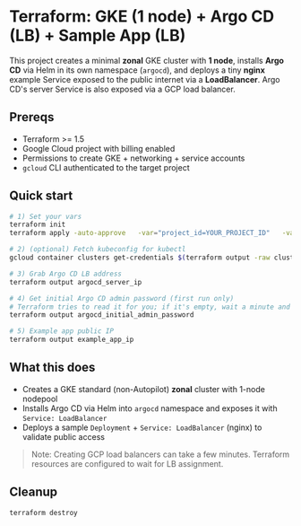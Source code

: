
# Terraform: GKE (1 node) + Argo CD (LB) + Sample App (LB)

This project creates a minimal **zonal** GKE cluster with **1 node**, installs **Argo CD** via Helm in its own namespace (`argocd`), and deploys a tiny **nginx** example Service exposed to the public internet via a **LoadBalancer**. Argo CD's server Service is also exposed via a GCP load balancer.

## Prereqs
- Terraform >= 1.5
- Google Cloud project with billing enabled
- Permissions to create GKE + networking + service accounts
- `gcloud` CLI authenticated to the target project

## Quick start
```bash
# 1) Set your vars
terraform init
terraform apply -auto-approve   -var="project_id=YOUR_PROJECT_ID"   -var="region=us-central1"   -var="zone=us-central1-a"   -var="cluster_name=demo-gke-1"

# 2) (optional) Fetch kubeconfig for kubectl
gcloud container clusters get-credentials $(terraform output -raw cluster_name) --zone $(terraform output -raw zone) --project $(terraform output -raw project_id)

# 3) Grab Argo CD LB address
terraform output argocd_server_ip

# 4) Get initial Argo CD admin password (first run only)
# Terraform tries to read it for you; if it's empty, wait a minute and re-run:
terraform output argocd_initial_admin_password

# 5) Example app public IP
terraform output example_app_ip
```

## What this does
- Creates a GKE standard (non-Autopilot) **zonal** cluster with 1-node nodepool
- Installs Argo CD via Helm into `argocd` namespace and exposes it with `Service: LoadBalancer`
- Deploys a sample `Deployment` + `Service: LoadBalancer` (nginx) to validate public access

> Note: Creating GCP load balancers can take a few minutes. Terraform resources are configured to wait for LB assignment.

## Cleanup
```bash
terraform destroy
```